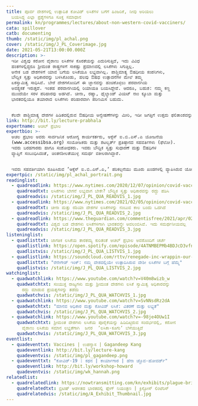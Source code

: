 ```yaml
---
title: ಪೂರ್ವ ದೇಶಗಳಲ್ಲಿ ಉತ್ಪಾದಿತ ಕೋವಿಡ್‌ ಲಸಿಕೆಗಳ ಬಗೆಗೆ ಹಿಂಜರಿಕೆ, ನೀವು ಅರಿಯಲು
  ಬಯಸಿದ್ದ ಎಲ್ಲಾ ಪ್ರಶ್ನೆಗಳಿಗೂ ಸೂಕ್ತ ಸಮಾಧಾನ
permalink: kn/programmes/lectures/about-non-western-covid-vacciners/
cata: spillover
catb: documenting
thumb: /static/img/pl_achal.png
cover: /static/img/J_PL_Coverimage.jpg
date: 2021-05-21T13:00:00.000Z
description: >-
  ಇಡೀ ವಿಶ್ವವು ಕರೋನ ವೈರಾಣು ಲಸಿಕೆಗಳ ಕೊರತೆಯನ್ನು ಎದುರಿಸುತ್ತಿದೆ, ಇದು ವಿವಿಧ
  ಹಂತಗಳಲ್ಲಿದ್ದರೂ ಶ್ರೀಮಂತ ರಾಷ್ಟ್ರಗಳಿಗೆ ಸಾಕಷ್ಟು ಪ್ರಮಾಣದಲ್ಲಿ ಲಸಿಕೆಗಳು ಸಿಗುತ್ತಿಲ್ಲ.
  ಅನೇಕ ಬಡ ದೇಶಗಳಿಗೆ ಯಾವ ಬಗೆಯ ಲಸಿಕೆಯೂ ಲಭ್ಯವಾಗಿಲ್ಲ. ಪಾಶ್ಚಿಮಾತ್ಯ ಔಷಧೀಯ ಕಂಪನಿಗಳು,
  ಬೌದ್ದಿಕ ಸ್ವತ್ತು ಅಧಿಕಾರವನ್ನು ಬಳಸಿಕೊಂಡು, ಹಲವು ಔಷಧ ಉತ್ಪಾದನೆಗಳ ಮೇಲೆ ತಮ್ಮ
  ಏಕಸ್ವಾಮಿತ್ವ ಸಾಧಿಸಿವೆ. ಬೇರೆ ದೇಶಗಳೊಂದಿಗೆ ಈ ಜ್ಞಾನವನ್ನು ಹಂಚಿಕೊಳ್ಳಲು ಪರವಾನಗಿಯ
  ಅವಶ್ಯಕತೆ ಇರುತ್ತದೆ. ಇಂತಹ ಪರವಾನಗಿಯಲ್ಲಿ ರಿಯಾಯತಿ ಬಯಸಿದ್ದೇವೆ. ಆದರೂ, ಬಹುಶ: ನಮ್ಮ ಕಣ್ಣ
  ಮುಂದೆಯೇ ಸರಳ ಪರಿಹಾರವು ಅಡಗಿದೆ. ಚೀನಾ, ರಷ್ಯಾ, ಥೈಲ್ಯಾಂಡ್‌ ವಿಯಟ್‌ ನಾಂ ಕ್ಯೂಬಾ ಮತ್ತು
  ಭಾರತದಲ್ಲಿಯೂ ತಯಾರಾದ ಲಸಿಕೆಗಳು ಪರಿಹಾರವಾಗಿ ಪರಿಣಮಿಸ ಬಹುದು.  


  ಕೆಲವೇ ಪಾಶ್ಚಿಮಾತ್ಯ ದೇಶಗಳ ಹಿಡಿತದಲ್ಲಿರುವ ಔಷಧೀಯ ಅನ್ವೇಷಣೆಗಳನ್ನು ಮೀರಿ, ಇಡೀ ಜಗತ್ತಿಗೆ ಉತ್ತಮ ಫಲಿತಾಂಶವನ್ನು ನೀಡಲು, ನವೀನ ಬಗೆಯ ಔಷಧಿಗಳನ್ನು ತಯಾರಿಸುವ ಅವಶ್ಯಕತೆ ಇದೆ, ಈ ಕಾರ್ಯಕ್ಕೆ ಚಾಲನೆ ನೀಡಬೇಕಾಗಿದೆ. ಇದು ಸಾಧ್ಯವಾಗುವ ಬಗೆ ಹೇಗೆ ಎಂಬುದು ಉಪನ್ಯಾಸದ ಮುಖ್ಯ ವಿಚಾರವಾಗಿದೆ.
link: http://bit.ly/lecture-prabhala
expertname: ಅಚಲ್ ಪ್ರಭಾಲ
expertbio: >-
  ಅಚಲ ಪ್ರಭಾಲ ಅವರು ಸಾರ್ವಜನಿಕ ಆರೋಗ್ಯ ಕಾರ್ಯಕರ್ತರು, ಆಕ್ಸೆಸ್‌ ಐ.ಬಿ.ಎಸ್.ಎ ಯೋಜನೆಯ
  (www.accessibsa.org) ಸಂಯೋಜಕರು ಮತ್ತು ಶಟಲ್ವರ್ತ್‌ ಪ್ರತಿಷ್ಠಾನದ ಸಹವರ್ತಿಗಳು (ಫೆಲೋ).
  ಇವರು ಬರಹಗಾರರು ಹಾಗೂ ಸಂಶೋಧಕರು. ಇವರು ಬೌದ್ದಿಕ ಸ್ವತ್ತು ಸುಧಾರಣೆ ಮತ್ತು ಔಷಧಿಗಳ
  ವ್ಯಾಪ್ತಿಗೆ ಸಂಬಂಧಿಸಿದಂತೆ, ಚಿಂತನಶೀಲತೆಯುಳ್ಳ ಸಮರ್ಥ ವಕೀಲರಾಗಿದ್ದಾರೆ.


  ಇವರು ಸಹವರ್ತಿಯಾಗಿ ರೂಪಿಸಿರುವ ʼಆಕ್ಸೆಸ್‌ ಐ.ಬಿ.ಎಸ್.ಎ,ʼ ಪರಿಕಲ್ಪನೆಯು ಮೂರು ಖಂಡಗಳಲ್ಲಿ ವ್ಯಾಪಿಸಿರುವ ಯೋಜನೆಯಾಗಿ ಕಾರ್ಯಚಾಲನೆ ಕಂಡಿದೆ, ವಿಕಸನಶೀಲ ದೇಶಗಳಲ್ಲಿ, ಮುಖ್ಯವಾಗಿ ಭಾರತ, ಬ್ರೆಜಿಲ್‌ ಮತ್ತು ದಕ್ಷಿಣ ಆಫ್ರಿಕಾ ದೇಶಗಳಲ್ಲಿ, ಹೊಸ ಬಗೆಯ ಔಷಧ ಅವಿಶ್ಕಾರವನ್ನು ವೇಗಗೊಳಿಸಿ, ಔಷಧದ ವ್ಯಾಪ್ತಿಯನ್ನು ವಿಸ್ತರಿಸಲು ಸ್ಥಾಪಿತವಾಗಿದೆ, ಹಲವು ದಶಕಗಳಿಂದಲೂ ಔಷಧಿಗಳ ತಯಾರಿಕೆ ಮತ್ತು ಅಭಿವೃದ್ದಿಗೆ ಆಧಾರವಾದ ಕಾನೂನು ಮತ್ತು ನೀತಿ ಚೌಕಟ್ಟುಗಳಲ್ಲಿ ಗುಣಾತ್ಮಕ ಬದಲಾವಣೆಗಳನ್ನು ತರಲು ಇವರು ಬಹಳ ಶ್ರಮ ಪಟ್ಟಿದ್ದಾರೆ.
expertpic: /static/img/pl_achal_portrait.png
readinglist:
  - quadreadlink: https://www.nytimes.com/2020/12/07/opinion/covid-vaccines-patents.html
    quadreadtxt: ಲಸಿಕೆಗಳು ಬೇಗನೆ ಲಭ್ಯವಾಗ ಬೇಕೇ? ಬೌದ್ಧಿಕ ಸ್ವತ್ತು ಅಧಿಕಾರವನ್ನು ರದ್ಧು ಪಡಿಸಿ
    quadreadvis: /static/img/J_PL_QUA_READVIS_1.jpg
  - quadreadlink: https://www.nytimes.com/2021/02/05/opinion/covid-vaccines-china-russia.html
    quadreadtxt: ಚೀನಾ ಮತ್ತು ರಶಿಯಾ ದೇಶಗಳ ಲಸಿಕೆಗಳನ್ನು ನಂಬುವ ಕಾಲ ಬಂದು ಒದಗಿದೆ
    quadreadvis: /static/img/J_PL_QUA_READVIS_2.jpg
  - quadreadlink: https://www.theguardian.com/commentisfree/2021/apr/02/india-in-charge-of-developing-world-covid-vaccine-supply-unsustainable
    quadreadtxt: ವಿಶ್ವದ ಬಡ ದೇಶಗಳು ಲಸಿಕೆಗಳಿಗಾಗಿ ಭಾರತವನ್ನೇ ಅವಲಂಬಿಸಿವೆ. ಇದು ಸಮರ್ಥನೀಯವಲ್ಲ
    quadreadvis: /static/img/J_PL_QUA_READVIS_3.jpg
listeninglist:
  - quadlisttxt: ಜಾಗತಿಕ ಲಸಿಕೆಯ ತಾರತಮ್ಯ ಕುರಿತಂತೆ ಅಚಲ್ ಪ್ರಭಾಲ ಅವರೊಂದಿಗೆ ಚರ್ಚೆ
    quadlistlink: https://open.spotify.com/episode/4ATNMBEPMb4BDJcD3vfn9T
    quadlistvis: /static/img/J_PL_QUA_LISTVIS_1.jpg
  - quadlistlink: https://soundcloud.com/rttv/renegade-inc-wrappin-our-flags-around-our-jabs
    quadlisttxt: "ರೆನೇಗೇಡ್‌ ಇಂಕ್‌: ನಮ್ಮ ದೇಶದಲ್ಲಿಯೇ ಉತ್ಪಾದಿಸಿರುವ ದೇಶೀ ಲಸಿಕೆಗಳ ಬಗ್ಗೆ ಹೆಮ್ಮೆ"
    quadlistvis: /static/img/J_PL_QUA_LISTVIS_2.jpg
watchinglist:
  - quadwatchlink: https://www.youtube.com/watch?v=V40m8wizb_w
    quadwatchtxt: ಸಂಯುಕ್ತ ರಾಜ್ಯಗಳು ಮತ್ತು ಶ್ರೀಮಂತ ದೇಶಗಳು ಲಸಿಕೆ ಸ್ವಾಮಿತ್ವ ಅಧಿಕಾರವನ್ನು
      ರದ್ಧು ಮಾಡುವ ಪ್ರಯತ್ನಗಳನ್ನು ತಡೆದು
    quadwatchvis: /static/img/J_PL_QUA_WATCHVIS_1.jpg
  - quadwatchlink: https://www.youtube.com/watch?v=SvNNsdRz2dA
    quadwatchtxt: "ಮಾನವ ಅಧಿಕಾರ ಮತ್ತು ಕೋವಿಡ್‌ ಲಸಿಕೆ: ವಿತರಣೆ ಮತ್ತು ಲಭ್ಯತೆ"
    quadwatchvis: /static/img/J_PL_QUA_WATCHVIS_2.jpg
  - quadwatchlink: https://www.youtube.com/watch?v=-98je4OUw1I
    quadwatchtxt: ಶ್ರೀಮಂತ ದೇಶಗಳು ಲಸಿಕೆಯ ಪೂರೈಕೆಯನ್ನು ಹಿಡಿದಿಟ್ಟಿರುವ ಸಂದರ್ಭದಲ್ಲಿ, ಕರೋನ
      ವೈರಾಣು ಲಸಿಕೆಯ ಸಮಾನ ಲಭ್ಯತೆಗಾಗಿ  ಜನರ  ʼಲಸಿಕಾ-ಕೂಗುʼ ಬೆಳೆಯುತ್ತಿದೆ
    quadwatchvis: /static/img/J_PL_QUA_WATCHVIS_3.jpg
eventlist:
  - quadeventtxt: Vaccines | ಉಪನ್ಯಾಸ | Gagandeep Kang
    quadeventlink: http://bit.ly/lecture-kang
    quadeventvis: /static/img/pl_gagandeep.png
  - quadeventtxt: "ಕೋವಿಡ್-19‌ : ಕಥನ | ಕಾರ್ಯಾಗಾರ | ಹೆನಾ ಚ್ಚೊವ-ಹೋವರ್ಡ್"
    quadeventlink: http://bit.ly/workshop-howard
    quadeventvis: /static/img/wk_hannah.png
relatedlist:
  - quadrelatedlink: https://nowtransmitting.com/kn/exhibits/plague-british-india/
    quadrelatedtxt: ಬ್ರಿಟಿಷ್‌ ಆಡಳಿತದ ಭಾರತದಲ್ಲಿ ಪ್ಲೇಗ್‌ ನಿಯಂತ್ರಣ | ಕ್ರಿಸ್ಟೋಸ್‌ ಲಿಂಟೆರಿಸ್‌
    quadrelatedvis: /static/img/A_Exhibit_Thumbnail.jpg
---
```

